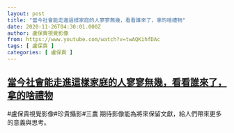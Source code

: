 ```yaml
---
layout: post
title: "當今社會能走進這樣家庭的人寥寥無幾，看看誰來了，拿的啥禮物"
date: 2020-11-26T04:30:01.000Z
author: 盧保貴視覺影像
from: https://www.youtube.com/watch?v=twAQKihfDAc
tags: [ 盧保貴 ]
categories: [ 盧保貴 ]
---
```

<!--1606365001000-->
[當今社會能走進這樣家庭的人寥寥無幾，看看誰來了，拿的啥禮物](https://www.youtube.com/watch?v=twAQKihfDAc)
------

<div>
#盧保貴視覺影像#珍貴攝影#三農 期待影像能為將來保留文獻，給人們帶來更多的意義與思考。
</div>
